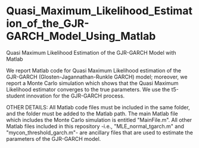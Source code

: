 # Quasi_Maximum_Likelihood_Estimation_of_the_GJR-GARCH_Model_Using_Matlab
Quasi Maximum Likelihood Estimation of the GJR-GARCH Model with Matlab

We report Matlab code for Quasi Maximum Likelihood estimation of the GJR-GARCH (Glosten-Jagannathan-Runkle GARCH) model; moreover, we report a Monte Carlo simulation which shows that the Quasi Maximum Likelihood estimator converges to the true parameters. We use the t5-student innovation for the GJR-GARCH process.

OTHER DETAILS: All Matlab code files must be included in the same folder, and the folder must be added to the Matlab path. The main Matlab file which includes the Monte Carlo simulation is entitled "MainFile.m". All other Matlab files included in this repository -i.e., "MLE_normal_tgarch.m" and "mycon_threshold_garch.m"- are ancillary files that are used to estimate the parameters of the GJR-GARCH model.

